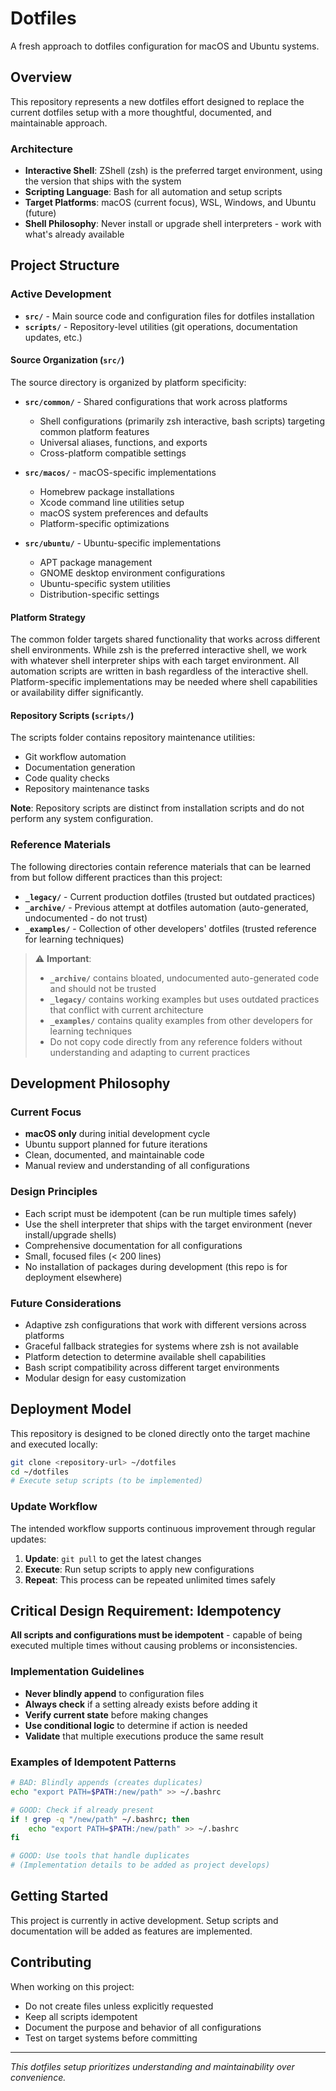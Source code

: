 # Dotfiles

A fresh approach to dotfiles configuration for macOS and Ubuntu systems.

## Overview

This repository represents a new dotfiles effort designed to replace the current dotfiles setup with a more thoughtful, documented, and maintainable approach.

### Architecture

- **Interactive Shell**: ZShell (zsh) is the preferred target environment, using the version that ships with the system
- **Scripting Language**: Bash for all automation and setup scripts
- **Target Platforms**: macOS (current focus), WSL, Windows, and Ubuntu (future)
- **Shell Philosophy**: Never install or upgrade shell interpreters - work with what's already available

## Project Structure

### Active Development

- **`src/`** - Main source code and configuration files for dotfiles installation
- **`scripts/`** - Repository-level utilities (git operations, documentation updates, etc.)

#### Source Organization (`src/`)

The source directory is organized by platform specificity:

- **`src/common/`** - Shared configurations that work across platforms
  - Shell configurations (primarily zsh interactive, bash scripts) targeting common platform features
  - Universal aliases, functions, and exports
  - Cross-platform compatible settings

- **`src/macos/`** - macOS-specific implementations
  - Homebrew package installations
  - Xcode command line utilities setup
  - macOS system preferences and defaults
  - Platform-specific optimizations

- **`src/ubuntu/`** - Ubuntu-specific implementations  
  - APT package management
  - GNOME desktop environment configurations
  - Ubuntu-specific system utilities
  - Distribution-specific settings

#### Platform Strategy

The common folder targets shared functionality that works across different shell environments. While zsh is the preferred interactive shell, we work with whatever shell interpreter ships with each target environment. All automation scripts are written in bash regardless of the interactive shell. Platform-specific implementations may be needed where shell capabilities or availability differ significantly.

#### Repository Scripts (`scripts/`)

The scripts folder contains repository maintenance utilities:
- Git workflow automation
- Documentation generation
- Code quality checks
- Repository maintenance tasks

**Note**: Repository scripts are distinct from installation scripts and do not perform any system configuration.

### Reference Materials

The following directories contain reference materials that can be learned from but follow different practices than this project:

- **`_legacy/`** - Current production dotfiles (trusted but outdated practices)
- **`_archive/`** - Previous attempt at dotfiles automation (auto-generated, undocumented - do not trust)
- **`_examples/`** - Collection of other developers' dotfiles (trusted reference for learning techniques)

> ⚠️ **Important**: 
> - **`_archive/`** contains bloated, undocumented auto-generated code and should not be trusted
> - **`_legacy/`** contains working examples but uses outdated practices that conflict with current architecture
> - **`_examples/`** contains quality examples from other developers for learning techniques
> - Do not copy code directly from any reference folders without understanding and adapting to current practices

## Development Philosophy

### Current Focus
- **macOS only** during initial development cycle
- Ubuntu support planned for future iterations
- Clean, documented, and maintainable code
- Manual review and understanding of all configurations

### Design Principles
- Each script must be idempotent (can be run multiple times safely)
- Use the shell interpreter that ships with the target environment (never install/upgrade shells)
- Comprehensive documentation for all configurations
- Small, focused files (< 200 lines)
- No installation of packages during development (this repo is for deployment elsewhere)

### Future Considerations
- Adaptive zsh configurations that work with different versions across platforms
- Graceful fallback strategies for systems where zsh is not available
- Platform detection to determine available shell capabilities
- Bash script compatibility across different target environments
- Modular design for easy customization

## Deployment Model

This repository is designed to be cloned directly onto the target machine and executed locally:

```bash
git clone <repository-url> ~/dotfiles
cd ~/dotfiles
# Execute setup scripts (to be implemented)
```

### Update Workflow

The intended workflow supports continuous improvement through regular updates:

1. **Update**: `git pull` to get the latest changes
2. **Execute**: Run setup scripts to apply new configurations
3. **Repeat**: This process can be repeated unlimited times safely

## Critical Design Requirement: Idempotency

**All scripts and configurations must be idempotent** - capable of being executed multiple times without causing problems or inconsistencies.

### Implementation Guidelines

- **Never blindly append** to configuration files
- **Always check** if a setting already exists before adding it
- **Verify current state** before making changes
- **Use conditional logic** to determine if action is needed
- **Validate** that multiple executions produce the same result

### Examples of Idempotent Patterns

```bash
# BAD: Blindly appends (creates duplicates)
echo "export PATH=$PATH:/new/path" >> ~/.bashrc

# GOOD: Check if already present
if ! grep -q "/new/path" ~/.bashrc; then
    echo "export PATH=$PATH:/new/path" >> ~/.bashrc
fi

# GOOD: Use tools that handle duplicates
# (Implementation details to be added as project develops)
```

## Getting Started

This project is currently in active development. Setup scripts and documentation will be added as features are implemented.

## Contributing

When working on this project:
- Do not create files unless explicitly requested
- Keep all scripts idempotent
- Document the purpose and behavior of all configurations
- Test on target systems before committing

---

*This dotfiles setup prioritizes understanding and maintainability over convenience.*
